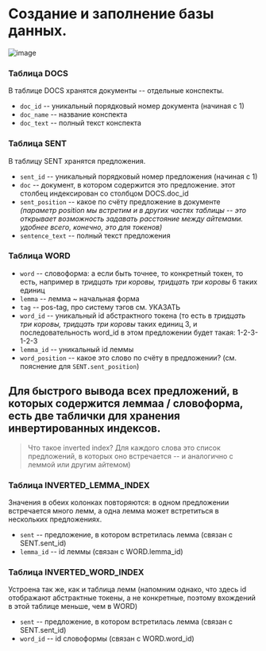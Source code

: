 # Создание и заполнение базы данных. 

![image](https://github.com/user-attachments/assets/432856b7-b0cd-4457-9aa5-5fdf4f5669f4)

### Таблица DOCS
В таблице DOCS хранятся документы -- отдельные конспекты. 
* `doc_id` -- уникальный порядковый номер документа (начиная с 1)
* `doc_name` -- название конспекта
* `doc_text` -- полный текст конспекта

### Таблица SENT 
В таблицу SENT хранятся предложения. 
* `sent_id` -- уникальный порядковый номер предложения (начиная с 1)
* `doc` -- документ, в котором содержится это предложение. этот столбец индексирован со столбцом DOCS.doc_id
* `sent_position` -- какое по счёту предложение в документе _(параметр position мы встретим и в других частях таблицы -- это открывает возможность задавать расстояние между айтемами. удобнее всего, конечно, это для токенов)_
* `sentence_text` -- полный текст предложения

### Таблица WORD
* `word` -- словоформа: а если быть точнее, то конкретный токен, то есть, например в _тридцать три коровы, тридцать три коровы_ 6 таких единиц 
* `lemma` -- лемма ~ начальная форма
* `tag` -- pos-tag, про систему тэгов см. УКАЗАТЬ
* `word_id` -- уникальный id абстрактного токена (то есть в  _тридцать три коровы, тридцать три коровы_ таких единиц 3, и последовательность word_id в этом предложении будет такая: 1-2-3-1-2-3
* `lemma_id` -- уникальный id леммы
* `word_position` -- какое это слово по счёту в предложении? (см. пояснение для `SENT.sent_position`)

## Для быстрого вывода всех предложений, в которых содержится леммаа / словоформа, есть две таблички для хранения инвертированных индексов. 
> Что такое inverted index? Для каждого слова это список предложений, в которых оно встречается -- и аналогично с леммой или другим айтемом)
### Таблица INVERTED_LEMMA_INDEX
Значения в обеих колонках повторяются: в одном предложении встречается много лемм, а одна лемма может встретиться в нескольких предложениях. 
* `sent` -- предложение, в котором встретилась лемма (связан с SENT.sent_id)
* `lemma_id` -- id леммы (связан с WORD.lemma_id)

### Таблица INVERTED_WORD_INDEX
Устроена так же, как и таблица лемм (напомним однако, что здесь id отображают абстрактные токены, а не конкретные, поэтому вхождений в этой таблице меньше, чем в WORD)
* `sent` -- предложение, в котором встретилась лемма (связан с SENT.sent_id)
* `word_id` -- id словоформы (связан с WORD.word_id)
